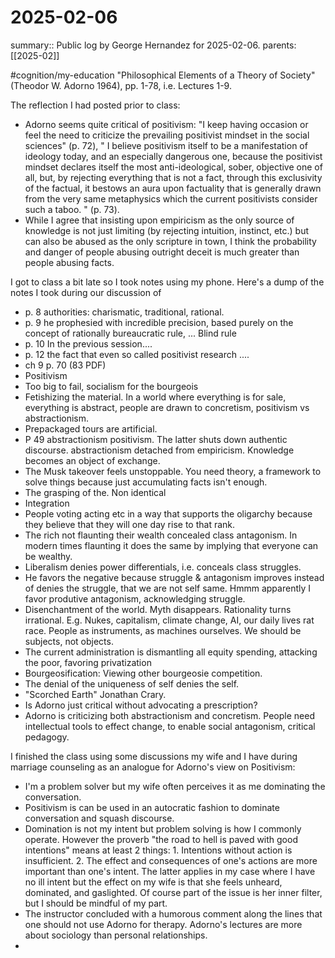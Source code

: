 #  2025-02-06

summary:: Public log by George Hernandez for 2025-02-06.
parents: [[2025-02]]

#cognition/my-education "Philosophical Elements of a Theory of Society" (Theodor W. Adorno 1964), pp. 1-78, i.e. Lectures 1-9. 

The reflection I had posted prior to class:
- Adorno seems quite critical of positivism: "I keep having occasion or feel the need to criticize the prevailing positivist mindset in the social sciences" (p. 72), " I believe positivism itself to be a manifestation of ideology today, and an especially dangerous one, because the positivist mindset declares itself the most anti-ideological, sober, objective one of all, but, by rejecting everything that is not a fact, through this exclusivity of the factual, it bestows an aura upon factuality that is generally drawn from the very same metaphysics which the current positivists consider such a taboo. " (p. 73).
- While I agree that insisting upon empiricism as the only source of knowledge is not just limiting (by rejecting intuition, instinct, etc.) but can also be abused as the only scripture in town, I  think the probability and danger of people abusing outright deceit is much greater than people abusing facts.

I got to class a bit late so I took notes using my phone. Here's a dump of the notes I took during our discussion of 
- p. 8 authorities: charismatic, traditional, rational. 
- p. 9 he prophesied with incredible precision, based purely on the concept of rationally bureaucratic rule, ... Blind rule
- p. 10 In the previous session....
- p. 12 the fact that even so called positivist research ....
- ch 9 p. 70 (83 PDF)
- Positivism
- Too big to fail, socialism for the bourgeois 
- Fetishizing the material. In a world where everything is for sale, everything is abstract, people are drawn to concretism, positivism vs abstractionism. 
- Prepackaged tours are artificial. 
- P 49 abstractionism positivism. The latter shuts down authentic discourse. abstractionism detached from empiricism. Knowledge becomes an object of exchange. 
- The Musk takeover feels unstoppable. You need theory, a framework to solve things because just accumulating facts isn't enough. 
- The grasping of the.   Non identical 
- Integration 
- People voting acting etc in a way that supports the oligarchy because they believe that they will one day rise to that rank. 
- The rich not flaunting their wealth concealed class antagonism. In modern times flaunting it does the same by implying that everyone can be wealthy. 
- Liberalism denies power differentials, i.e. conceals class struggles. 
- He favors the negative because struggle & antagonism improves instead of denies the struggle, that we are not self same. Hmmm apparently I favor produtive antagonism, acknowledging struggle. 
- Disenchantment of the world. Myth disappears. Rationality turns irrational. E.g. Nukes, capitalism, climate change, AI, our daily lives rat race. People as instruments, as machines ourselves. We should be subjects, not objects. 
- The current administration is dismantling all equity spending, attacking the poor, favoring privatization 
- Bourgeosification: Viewing other bourgeosie competition. 
- The denial of the uniqueness of self denies the self. 
- "Scorched Earth" Jonathan Crary. 
- Is Adorno just critical without advocating a prescription?
- Adorno is criticizing both abstractionism and concretism. People need intellectual tools to effect change, to enable social antagonism, critical pedagogy. 

I finished the class using some discussions my wife and I have during marriage counseling as an analogue for Adorno's view on Positivism:
- I'm a problem solver but my wife often perceives it as me dominating the conversation.
- Positivism is can be used in an autocratic fashion to dominate conversation and squash discourse.
- Domination is not my intent but problem solving is how I commonly operate. However the proverb "the road to hell is paved with good intentions" means at least 2 things: 1. Intentions without action is insufficient. 2. The effect and consequences of one's actions are more important than one's intent. The latter applies in my case where I have no ill intent but the effect on my wife is that she feels unheard, dominated, and gaslighted. Of course part of the issue is her inner filter, but I should be mindful of my part.
- The instructor concluded with a humorous comment along the lines that one should not use Adorno for therapy. Adorno's lectures are more about sociology than personal relationships.
- 
